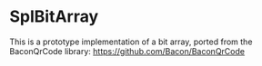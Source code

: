 # SplBitArray

This is a prototype implementation of a bit array, ported from the BaconQrCode
library: https://github.com/Bacon/BaconQrCode

